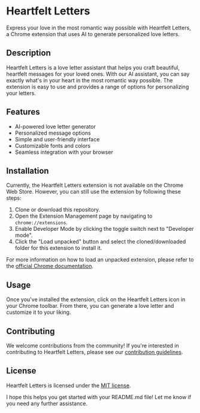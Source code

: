 <h1>Heartfelt Letters</h1><p>Express your love in the most romantic way possible with Heartfelt Letters, a Chrome extension that uses AI to generate personalized love letters.</p><h2>Description</h2><p>Heartfelt Letters is a love letter assistant that helps you craft beautiful, heartfelt messages for your loved ones. With our AI assistant, you can say exactly what's in your heart in the most romantic way possible. The extension is easy to use and provides a range of options for personalizing your letters.</p><h2>Features</h2><ul><li>AI-powered love letter generator</li><li>Personalized message options</li><li>Simple and user-friendly interface</li><li>Customizable fonts and colors</li><li>Seamless integration with your browser</li></ul><h2>Installation</h2><p>Currently, the Heartfelt Letters extension is not available on the Chrome Web Store. However, you can still use the extension by following these steps:</p><ol><li>Clone or download this repository.</li><li>Open the Extension Management page by navigating to <code>chrome://extensions</code>.</li><li>Enable Developer Mode by clicking the toggle switch next to "Developer mode".</li><li>Click the "Load unpacked" button and select the cloned/downloaded folder for this extension to install it.</li></ol><p>For more information on how to load an unpacked extension, please refer to the <a href="https://developer.chrome.com/docs/extensions/mv3/getstarted/development-basics/" target="_new">official Chrome documentation</a>.</p></p><h2>Usage</h2><p>Once you've installed the extension, click on the Heartfelt Letters icon in your Chrome toolbar. From there, you can generate a love letter and customize it to your liking.</p><h2>Contributing</h2><p>We welcome contributions from the community! If you're interested in contributing to Heartfelt Letters, please see our <a href="CONTRIBUTING.md" target="_new">contribution guidelines</a>.</p><h2>License</h2><p>Heartfelt Letters is licensed under the <a href="LICENSE" target="_new">MIT license</a>.</p><p>I hope this helps you get started with your README.md file! Let me know if you need any further assistance.</p>
